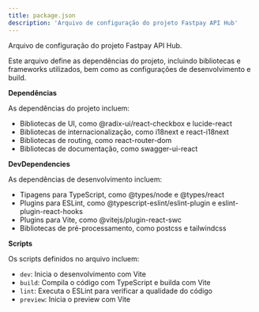 ```yaml
---
title: package.json
description: 'Arquivo de configuração do projeto Fastpay API Hub'
---
```


Arquivo de configuração do projeto Fastpay API Hub.

Este arquivo define as dependências do projeto, incluindo bibliotecas e frameworks utilizados, bem como as configurações de desenvolvimento e build.

**Dependências**

As dependências do projeto incluem:

* Bibliotecas de UI, como @radix-ui/react-checkbox e lucide-react
* Bibliotecas de internacionalização, como i18next e react-i18next
* Bibliotecas de routing, como react-router-dom
* Bibliotecas de documentação, como swagger-ui-react

**DevDependencies**

As dependências de desenvolvimento incluem:

* Tipagens para TypeScript, como @types/node e @types/react
* Plugins para ESLint, como @typescript-eslint/eslint-plugin e eslint-plugin-react-hooks
* Plugins para Vite, como @vitejs/plugin-react-swc
* Bibliotecas de pré-processamento, como postcss e tailwindcss

**Scripts**

Os scripts definidos no arquivo incluem:

* `dev`: Inicia o desenvolvimento com Vite
* `build`: Compila o código com TypeScript e builda com Vite
* `lint`: Executa o ESLint para verificar a qualidade do código
* `preview`: Inicia o preview com Vite